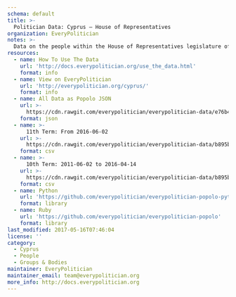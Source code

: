 ```yaml
---
schema: default
title: >-
  Politician Data: Cyprus — House of Representatives
organization: EveryPolitician
notes: >-
  Data on the people within the House of Representatives legislature of Cyprus.
resources:
  - name: How To Use The Data
    url: 'http://docs.everypolitician.org/use_the_data.html'
    format: info
  - name: View on EveryPolitician
    url: 'http://everypolitician.org/cyprus/'
    format: info
  - name: All Data as Popolo JSON
    url: >-
      https://cdn.rawgit.com/everypolitician/everypolitician-data/e76b4a5013b2c016e095c3f6034b684994d79b05/data/Cyprus/House_of_Representatives/ep-popolo-v1.0.json
    format: json
  - name: >-
      11th Term: From 2016-06-02
    url: >-
      https://cdn.rawgit.com/everypolitician/everypolitician-data/b895b511f4e2fd32c77935e8548497c991974766/data/Cyprus/House_of_Representatives/term-11.csv
    format: csv
  - name: >-
      10th Term: 2011-06-02 to 2016-04-14
    url: >-
      https://cdn.rawgit.com/everypolitician/everypolitician-data/b895b511f4e2fd32c77935e8548497c991974766/data/Cyprus/House_of_Representatives/term-10.csv
    format: csv
  - name: Python
    url: 'https://github.com/everypolitician/everypolitician-popolo-python'
    format: library
  - name: Ruby
    url: 'https://github.com/everypolitician/everypolitician-popolo'
    format: library
last_modified: 2017-05-16T07:46:04
license: ''
category:
  - Cyprus
  - People
  - Groups & Bodies
maintainer: EveryPolitician
maintainer_email: team@everypolitician.org
more_info: http://docs.everypolitician.org
---
```

